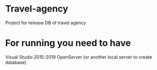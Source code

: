 # Travel-agency
Project for release DB of travel agency

# For running you need to have
Visual Studio 2015-2019
OpenServer (or another local server to create database)
